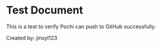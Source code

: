 # Test Document
This is a test to verify Pochi can push to GitHub successfully.

Created by: jinsyl123
